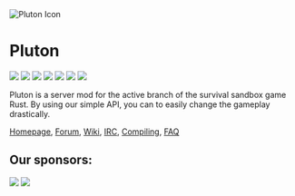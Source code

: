 <img src="https://i.imgur.com/4fc6QT8.png" alt="Pluton Icon">

Pluton
======

<a href='http://jenkins.pluton-team.org/job/Pluton/'>
  <img src='http://jenkins.pluton-team.org/buildStatus/icon?job=Pluton'></a>
<a href='https://github.com/Notulp/Pluton/blob/master/LICENSE'>
  <img src='https://img.shields.io/github/license/notulp/pluton.svg'></a>
<a href='https://github.com/Notulp/Pluton/releases/latest'>
  <img src='https://img.shields.io/github/release/notulp/pluton.svg'></a>
<a href='https://github.com/Notulp/Pluton/network'>
  <img src='https://img.shields.io/github/forks/notulp/pluton.svg'></a>
<a href='https://github.com/Notulp/Pluton/stargazers'>
  <img src='https://img.shields.io/github/stars/notulp/pluton.svg'></a>
<a href='https://github.com/Notulp/Pluton/issues'>
  <img src='https://img.shields.io/github/issues/notulp/pluton.svg'></a>
<a href='https://gitter.im/Notulp/Pluton'>
  <img src='https://badges.gitter.im/Join%20Chat.svg'></a>
  

Pluton is a server mod for the active branch of the survival sandbox game Rust. By using our simple API, you can to easily change the gameplay drastically.

[Homepage](http://pluton-team.org), [Forum](http://forum.pluton-team.org), [Wiki](http://forum.pluton-team.org/wiki/index/), [IRC](http://webchat.freenode.net?channels=%23pluton), [Compiling](http://forum.pluton-team.org/wiki/compiling/), [FAQ](http://forum.pluton-team.org/wiki/faq/)


Our sponsors:
------------

<a href="http://www.streamline-servers.com" alt="Streamline Servers">
  <img src="https://i.imgur.com/ZlZ3vBN.png"></a>
<a href="http://fpsplayers.com" alt="FPS Players">
  <img src="http://i.imgur.com/z7OEC52.png"></a>

